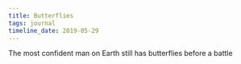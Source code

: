 ```yaml
---
title: Butterflies
tags: journal
timeline_date: 2019-05-29
---
```


The most confident man on Earth still has butterflies before a battle
